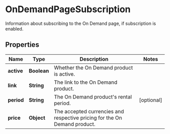 

# OnDemandPageSubscription

Information about subscribing to the On Demand page, if subscription is enabled.

## Properties

| Name | Type | Description | Notes |
|------------ | ------------- | ------------- | -------------|
|**active** | **Boolean** | Whether the On Demand product is active. |  |
|**link** | **String** | The link to the On Demand product. |  |
|**period** | **String** | The On Demand product&#39;s rental period. |  [optional] |
|**price** | **Object** | The accepted currencies and respective pricing for the On Demand product. |  |



